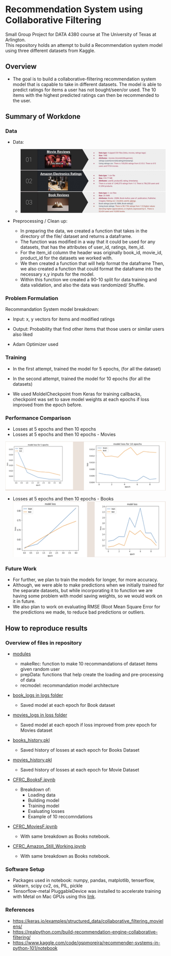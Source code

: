 # Recommendation System using Collaborative Filtering 

Small Group Project for DATA 4380 course at The University of Texas at Arlington.
<br>
This repository holds an attempt to build a Recommendation system model using three different datasets from Kaggle. 

## Overview  
* The goal is to build a collaborative-filtering recommendation system model that is capable to take in different datasets. The model is able to predict ratings for items a user has not bought/seen/or used. The 10 items with the highest predicted ratings can then be recommended to the user. 


## Summary of Workdone

### Data  
* Data:
  * ![pics](https://github.com/citgua/CF_RecSystems/blob/main/repopics/00712D0E-EA83-4D4D-BA2C-C131B71D0880.jpeg)

* Preprocessing / Clean up:
  * In preparing the data, we created a function that takes in the directory of the file/ dataset and returns a dataframe.
  * The function was modified in a way that it could be used for any datasets, that has the attributes of user_id, ratings, item_id.
  * For the item_id column the header was originally book_id, movie_id, product_id for the datasets we worked with. 
  * We then created a function that will help format the dataframe 
Then, we also created a function that could format the dataframe into the necessary x,y inputs for the model. 
  * Within this function we created a 90-10 split for data training and data validation, and also the data was randomized/ Shuffle.


### Problem Formulation
Recommandation System model breakdown: 
  * Input: x, y vectors for items and modified ratings
  * Output: Probability that  find other items that those users or similar users also liked

* Adam Optimizer used 

### Training
* In the first attempt, trained the model for 5 epochs, (for all the dataset) 

* In the second attempt, trained the model for 10 epochs (for all the datasets)

* We used MoldelCheckpoint from Keras for training callbacks, checkpoint was set to save model weights at each epochs if loss improved from the epoch before. 



### Performance Comparison
* Losses at 5 epochs and then 10 epochs
* Losses at 5 epochs and then 10 epochs - Movies

![100 Radom Generated Images at 15 epochs](https://github.com/citgua/CF_RecSystems/blob/main/repopics/129460AA-7F0A-448B-B715-9E609C983EE3.jpeg) 

* Losses at 5 epochs and then 10 epochs - Books
![100 Radom Generated Images at 100 epochs](https://github.com/citgua/CF_RecSystems/blob/main/repopics/4E41314E-54EF-4198-8C3F-AED67A37E4AF.jpeg)  




### Future Work
* For further, we plan to train the models for longer, for more accuracy. 
* Although, we were able to make predictions when we initially trained for the separate datasets, but while incorporating it to function we are having some problem with model saving weights, so we would work on it in future.
* We also plan to work on evaluating RMSE (Root Mean Square Error for the predictions we made, to reduce bad predictions or outliers.



## How to reproduce results

### Overview of files in repository
* [modules](https://github.com/citgua/CF_RecSystems/tree/main/modules)
  * makeRec: function to make 10 recommandations of dataset items given random user
  * prepData: functions that help create the loading and pre-processing of data
  * recmodel: recommandation model architecture

* [book_logs in logs folder](https://github.com/citgua/CF_RecSystems/tree/main/logs/booklogs)
  * Saved model at each epoch for Book dataset 

* [movies_logs in loss folder](https://github.com/citgua/CF_RecSystems/tree/main/logs)
  * Saved model at each epoch if loss improved from prev epoch for Movies dataset


* [books_history.pkl](https://github.com/citgua/ACGAN_ASL/blob/main/asl_acgan_history.pkl)
  * Saved history of losses at each epoch for Books Dataset

* [movies_history.pkl](https://github.com/citgua/ACGAN_ASL/blob/main/asll_acgan_history.pkl)
  * Saved history of losses at each epoch for Movie Dataset 


* [CFRC_BooksF.ipynb](https://github.com/citgua/CF_RecSystems/blob/main/CFRC_BooksF.ipynb)
  * Breakdown of:
    * Loading data
    * Building model
    * Training model
    * Evaluating losses
    * Example of 10 reccomndations
    
    
* [CFRC_MoviesF.ipynb](https://github.com/citgua/CF_RecSystems/blob/main/CFRC_MoviesF.ipynb)
   * With same breakdown as Books notebook.

* [CFRC_Amazon_Still_Working.ipynb](https://github.com/citgua/CF_RecSystems/blob/main/CFRC_Amazon_Still_Working.ipynb)
   * With same breakdown as Books notebook.
  


### Software Setup
* Packages used in notebook: numpy, pandas, matplotlib, tenserflow, sklearn, scipy cv2, os, PIL, pickle
* Tensorflow-metal PluggableDevice was installed to accelerate training with Metal on Mac GPUs using this [link](https://developer.apple.com/metal/tensorflow-plugin/).

### References
* https://keras.io/examples/structured_data/collaborative_filtering_movielens/
* https://realpython.com/build-recommendation-engine-collaborative-filtering/
* https://www.kaggle.com/code/gspmoreira/recommender-systems-in-python-101/notebook

